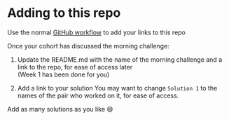 # Adding to this repo

Use the normal [GitHub workflow](https://guides.github.com/introduction/flow/) to add your links to this repo

Once your cohort has discussed the morning challenge:
1. Update the README.md with the name of the morning challenge and a link to the repo, for ease of access later  
(Week 1 has been done for you)

2. Add a link to your solution
You may want to change `Solution 1` to the names of the pair who worked on it, for ease of access.

Add as many solutions as you like :smile:
